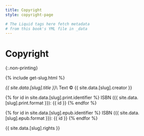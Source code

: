 ```yaml
---
title: Copyright
style: copyright-page

# The Liquid tags here fetch metadata 
# from this book's YML file in _data
---
```


# Copyright
{:.non-printing}

{% include get-slug.html %}

*{{ site.data.[slug].title }}*\\
Text © {{ site.data.[slug].creator }}

{% for id in site.data.[slug].print.identifier %}
ISBN ({{ site.data.[slug].print.format }}): {{ id }}
{% endfor %}

{% for id in site.data.[slug].epub.identifier %}
ISBN ({{ site.data.[slug].epub.format }}): {{ id }}
{% endfor %}

{{ site.data.[slug].rights }}
